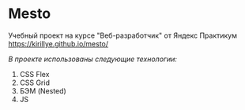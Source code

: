 # Mesto

Учебный проект на курсе "Веб-разработчик" от Яндекс Практикум
https://kirillye.github.io/mesto/

_В проекте использованы следующие технологии:_

1. CSS Flex
2. CSS Grid
3. БЭМ (Nested)
4. JS
